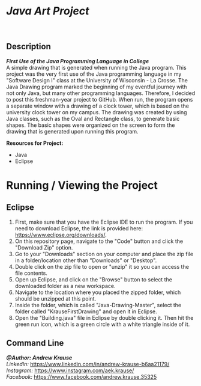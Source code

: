 # *Java Art Project*

<p>&nbsp;</p>

## Description
**_First Use of the Java Programming Language in College_** <br/>
A simple drawing that is generated when running the Java program. This project was the very first use of the Java programming language in my "Software Design I" class at the University of Wisconsin - La Crosse. The Java Drawing program marked the beginning of my eventful journey with not only Java, but many other programming languages. Therefore, I decided to post this freshman-year project to GitHub. When run, the program opens a separate window with a drawing of a clock tower, which is based on the university clock tower on my campus. The drawing was created by using Java classes, such as the Oval and Rectangle class, to generate basic shapes. The basic shapes were organized on the screen to form the drawing that is generated upon running this program.

**Resources for Project:**
- Java
- Eclipse

# Running / Viewing the Project
## Eclipse
1. First, make sure that you have the Eclipse IDE to run the program. If you need to download Eclipse, the link is provided here: https://www.eclipse.org/downloads/.
2. On this repository page, navigate to the "Code" button and click the "Download Zip" option.
3. Go to your "Downloads" section on your computer and place the zip file in a folder/location other than "Downloads" or "Desktop".
4. Double click on the zip file to open or "unzip" it so you can access the file contents.
5. Open up Eclipse, and click on the "Browse" button to select the downloaded folder as a new workspace.
6. Navigate to the location where you placed the zipped folder, which should be unzipped at this point.
7. Inside the folder, which is called "Java-Drawing-Master", select the folder called "KrauseFirstDrawing" and open it in Eclipse.
8. Open the "Building.java" file in Eclipse by double clicking it. Then hit the green run icon, which is a green circle with a white triangle inside of it.

## Command Line

**_@Author: Andrew Krause_** <br/>
*LinkedIn:* https://www.linkedin.com/in/andrew-krause-b6aa21179/ <br/>
*Instagram:* https://www.instagram.com/aek.krause/ <br/>
*Facebook:* https://www.facebook.com/andrew.krause.35325

